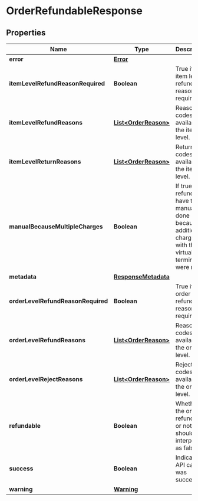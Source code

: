 
# OrderRefundableResponse

## Properties
Name | Type | Description | Notes
------------ | ------------- | ------------- | -------------
**error** | [**Error**](Error.md) |  |  [optional]
**itemLevelRefundReasonRequired** | **Boolean** | True if the item level refund reason is required |  [optional]
**itemLevelRefundReasons** | [**List&lt;OrderReason&gt;**](OrderReason.md) | Reason codes available at the item level. |  [optional]
**itemLevelReturnReasons** | [**List&lt;OrderReason&gt;**](OrderReason.md) | Return codes available at the item level. |  [optional]
**manualBecauseMultipleCharges** | **Boolean** | If true, this refund will have to be manually done because of additional charges with the virtual terminal were made |  [optional]
**metadata** | [**ResponseMetadata**](ResponseMetadata.md) |  |  [optional]
**orderLevelRefundReasonRequired** | **Boolean** | True if the order level refund reason is required |  [optional]
**orderLevelRefundReasons** | [**List&lt;OrderReason&gt;**](OrderReason.md) | Reason codes available at the order level. |  [optional]
**orderLevelRejectReasons** | [**List&lt;OrderReason&gt;**](OrderReason.md) | Reject codes available at the order level. |  [optional]
**refundable** | **Boolean** | Whether the order is refundable or not.  Null should be interpreted as false. |  [optional]
**success** | **Boolean** | Indicates if API call was successful |  [optional]
**warning** | [**Warning**](Warning.md) |  |  [optional]



